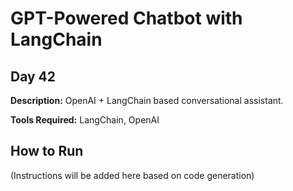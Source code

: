 # GPT-Powered Chatbot with LangChain

## Day 42

**Description:** OpenAI + LangChain based conversational assistant.

**Tools Required:** LangChain, OpenAI

## How to Run

(Instructions will be added here based on code generation)

